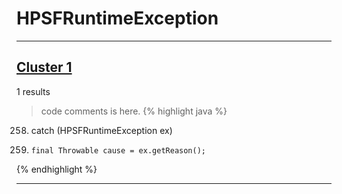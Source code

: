 # HPSFRuntimeException

***

## [Cluster 1](./1)
1 results
> code comments is here.
{% highlight java %}
258. catch (HPSFRuntimeException ex)
260.     final Throwable cause = ex.getReason();
{% endhighlight %}

***


